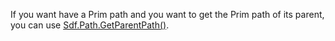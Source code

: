 If you want have a Prim path and you want to get the Prim path of its parent, you can use [Sdf.Path.GetParentPath()](https://openusd.org/release/api/class_sdf_path.html#a0da79e196526d8f2e9bfd075e36e505f).
